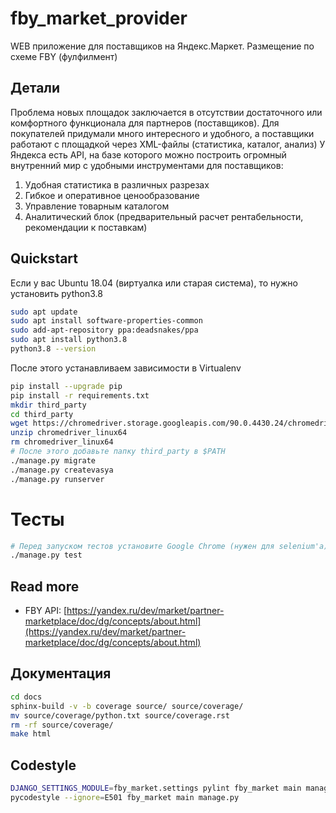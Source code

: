 # fby_market_provider

WEB приложение для поставщиков на Яндекс.Маркет. Размещение по схеме FBY (фулфилмент)

## Детали
Проблема новых площадок заключается в отсутствии достаточного или комфортного функционала для партнеров (поставщиков). 
Для покупателей придумали много интересного и удобного, а поставщики работают с площадкой через XML-файлы 
(статистика, каталог, анализ) 
У Яндекса есть API, на базе которого можно построить огромный внутренний мир с удобными инструментами для поставщиков:
1. Удобная статистика в различных разрезах
2. Гибкое и оперативное ценообразование
3. Управление товарным каталогом 
4. Аналитический блок (предварительный расчет рентабельности, рекомендации к поставкам)

## Quickstart

Если у вас Ubuntu 18.04 (виртуалка или старая система), то нужно установить python3.8

```bash
sudo apt update
sudo apt install software-properties-common
sudo add-apt-repository ppa:deadsnakes/ppa
sudo apt install python3.8
python3.8 --version
```

После этого устанавливаем зависимости в Virtualenv
```bash
pip install --upgrade pip
pip install -r requirements.txt
mkdir third_party
cd third_party
wget https://chromedriver.storage.googleapis.com/90.0.4430.24/chromedriver_linux64.zip
unzip chromedriver_linux64
rm chromedriver_linux64
# После этого добавьте папку third_party в $PATH
./manage.py migrate
./manage.py createvasya
./manage.py runserver
```

# Тесты

```bash
# Перед запуском тестов установите Google Chrome (нужен для selenium'а)!
./manage.py test
```

## Read more

- FBY
  API: [https://yandex.ru/dev/market/partner-marketplace/doc/dg/concepts/about.html](https://yandex.ru/dev/market/partner-marketplace/doc/dg/concepts/about.html)

## Документация

```bash
cd docs
sphinx-build -v -b coverage source/ source/coverage/
mv source/coverage/python.txt source/coverage.rst
rm -rf source/coverage/
make html
```


## Codestyle
```bash
DJANGO_SETTINGS_MODULE=fby_market.settings pylint fby_market main manage.py
pycodestyle --ignore=E501 fby_market main manage.py
```
